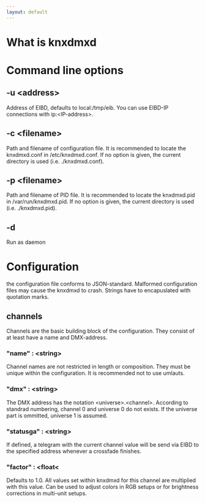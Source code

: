 ```yaml
---
layout: default
---
```


# What is knxdmxd

# Command line options

## -u &lt;address&gt;

Address of EIBD, defaults to local:/tmp/eib. You can use EIBD-IP connections with ip:&lt;IP-address&gt;.

## -c &lt;filename&gt;

Path and filename of configuration file. It is recommended to locate the knxdmxd.conf in /etc/knxdmxd.conf. If no option is given, the current directory is used (i.e. ./knxdmxd.conf).

## -p &lt;filename&gt;

Path and filename of PID file. It is recommended to locate the knxdmxd.pid in /var/run/knxdmxd.pid. If no option is given, the current directory is used (i.e. ./knxdmxd.pid).

## -d

Run as daemon

# Configuration

the configuration file conforms to JSON-standard. Malformed configuration files may cause the knxdmxd to crash. Strings have to encapuslated with quotation marks.

## channels

Channels are the basic building block of the configuration. They consist of at least have a name and DMX-address.

### &quot;name&quot; : &lt;string&gt;

Channel names are not restricted in length or composition. They must be unique within the configuration. It is recommended not to use umlauts.

### &quot;dmx&quot; : &lt;string&gt;

The DMX address has the notation &lt;universe&gt;.&lt;channel&gt;. According to standrad numbering, channel 0 and universe 0 do not exists. If the universe part is ommitted, universe 1 is assumed.

### &quot;statusga&quot; : &lt;string&gt;

If defined, a telegram with the current channel value will be send via EIBD to the specified address whenever a crossfade finishes.

### &quot;factor&quot; : &lt;float&lt;

Defaults to 1.0. All values set within knxdmxd for this channel are multiplied with this value. Can be used to adjust colors in RGB setups or for brightness corrections in multi-unit setups.


